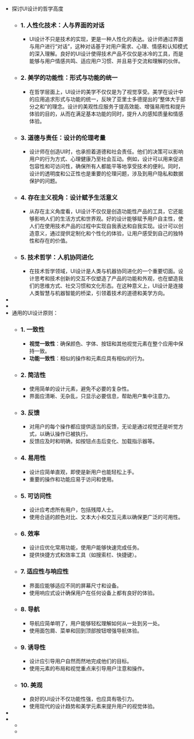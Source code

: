 - 探讨UI设计的哲学高度
	- ### 1. **人性化技术：人与界面的对话**
		- UI设计不只是技术的实现，更是一种人性化的表达。设计师通过界面与用户进行“对话”，这种对话基于对用户需求、心理、情感和认知模式的深入理解。良好的UI设计使得技术产品不仅仅是冰冷的工具，而是能够与用户情感共鸣、适应用户习惯、并且易于交流和理解的伙伴。
	- ### 2. **美学的功能性：形式与功能的统一**
		- 在哲学层面上，UI设计的美学不仅仅是为了视觉享受。美学在设计中的应用追求形式与功能的统一，反映了亚里士多德提出的“整体大于部分之和”的理念。设计的美观性应服务于提高效能、增强易用性和提升体验的目的，从而在满足基本功能的同时，提升人的感知质量和情感体验。
	- ### 3. **道德与责任：设计的伦理考量**
		- 设计师在创造UI时，也承担着道德和社会责任。他们的决策可以影响用户的行为方式、心理健康乃至社会互动。例如，设计可以用来促进包容性和可访问性，确保所有人都能平等地享受技术的便利。同时，设计的透明度和公正性也是重要的伦理问题，涉及到用户隐私和数据保护的问题。
	- ### 4. **存在主义视角：设计赋予生活意义**
		- 从存在主义角度看，UI设计不仅仅是创造功能性产品的工具，它还能够影响人们的生活方式和世界观。好的设计能够赋予用户自主性，使人们在使用技术产品的过程中实现自我表达和自我实现。设计可以创造意义，通过提供定制化和个性化的体验，让用户感受到自己的独特性和存在的价值。
	- ### 5. **技术哲学：人机协同进化**
		- 在技术哲学领域，UI设计是人类与机器协同进化的一个重要切面。设计思考和技术创新的交互不仅塑造了产品的功能和外观，也在塑造我们的思维方式、社交习惯和文化形态。在这种意义上，UI设计是连接人类智慧与机器智能的桥梁，引领着技术的道德和美学方向。
-
-
- 通用的UI设计原则：
	- ### 1. 一致性
		- **视觉一致性**：确保颜色、字体、按钮和其他视觉元素在整个应用中保持一致。
		- **功能一致性**：相似的操作和元素应具有相似的行为。
	- ### 2. 简洁性
		- 使用简单的设计元素，避免不必要的复杂性。
		- 界面应清晰、无杂乱，只显示必要信息，帮助用户集中注意力。
	- ### 3. 反馈
		- 对用户的每个操作都应提供适当的反馈，无论是通过视觉还是听觉方式，以确认操作已被执行。
		- 反馈应及时和明确，如按钮点击后变化、加载指示器等。
	- ### 4. 易用性
		- 设计应简单直观，即使是新用户也能轻松上手。
		- 重要的操作和功能应易于访问和使用。
	- ### 5. 可访问性
		- 设计应考虑所有用户，包括残障人士。
		- 使用合适的颜色对比、文本大小和交互元素以确保更广泛的可用性。
	- ### 6. 效率
		- 设计应优化常用功能，使用户能够快速完成任务。
		- 提供快捷方式和效率工具（如搜索栏、快捷键）。
	- ### 7. 适应性与响应性
		- 界面应能够适应不同的屏幕尺寸和设备。
		- 使用响应式设计确保用户在任何设备上都有良好的体验。
	- ### 8. 导航
		- 导航应简单明了，用户能够轻松理解如何从一处到另一处。
		- 使用面包屑、菜单和回到顶部按钮增强导航体验。
	- ### 9. 诱导性
		- 设计应引导用户自然而然地完成他们的目标。
		- 使用元素的布局和视觉重点来引导用户注意和操作。
	- ### 10. 美观
		- 良好的UI设计不仅功能性强，也应具有吸引力。
		- 使用现代的设计趋势和美学元素来提升用户的视觉体验。
-
-
	-
	-